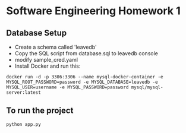# Software Engineering Homework 1

## Database Setup
- Create a schema called 'leavedb'
- Copy the SQL script from database.sql to leavedb console
- modify sample_cred.yaml
- Install Docker and run this:
```
docker run -d -p 3306:3306 --name mysql-docker-container -e MYSQL_ROOT_PASSWORD=password -e MYSQL_DATABASE=leavedb -e MYSQL_USER=username -e MYSQL_PASSWORD=password mysql/mysql-server:latest
```


## To run the project
```
python app.py
```